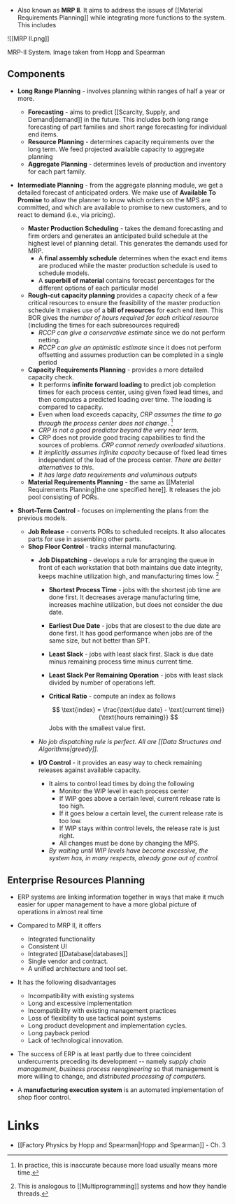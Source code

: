 * Also known as **MRP II**. It aims to address the issues of [[Material Requirements Planning]] while integrating more functions to the system. This includes

![[MRP II.png]]

<figcaption> MRP-II System. Image taken from Hopp and Spearman </figcaption>

## Components
* **Long Range Planning** - involves planning within ranges of half a year or more. 
	* **Forecasting** - aims to predict [[Scarcity, Supply, and Demand|demand]] in the future. This includes both long range forecasting of part families and short range forecasting for individual end items. 
	* **Resource Planning** - determines capacity requirements over the long term. We feed projected available capacity to aggregate planning
	* **Aggregate Planning** - determines levels of production and inventory for each part family. 

* **Intermediate Planning** - from the aggregate planning module, we get a detailed forecast of anticipated orders. We make use of **Available To Promise** to allow the planner to know which orders on the MPS are committed, and which are available to promise to new customers, and to react to demand (i.e., via pricing).
	* **Master Production Scheduling** - takes the demand forecasting and firm orders and generates an anticipated build schedule at the highest level of planning detail. This generates the demands used for MRP. 
		* A **final assembly schedule** determines when the exact end items are produced while the master production schedule is used to schedule models.
		* A **superbill of material** contains forecast percentages for the different options of each particular model
	* **Rough-cut capacity planning** provides a capacity check of a few critical resources to ensure the feasibility of the master production schedule It makes use of a **bill of resources** for each end item. This BOR gives the *number of hours required for each critical resource* (including the times for each subresources required)
		* *RCCP can give a conservative estimate* since we do not perform netting.
		* *RCCP can give an optimistic estimate* since it does not perform offsetting and assumes production can be completed in a single period
	* **Capacity Requirements Planning** - provides a more detailed capacity check.
		* It performs **infinite forward loading** to predict job completion times for each process center, using given fixed lead times, and then computes a predicted loading over time. The loading is compared to capacity.
		* Even when load exceeds capacity, *CRP assumes the time to go through the process center does not change*. [^crp]
		* *CRP is not a good predictor beyond the very near term*.
		* CRP does not provide good tracing capabilities to find the sources of problems. *CRP cannot remedy overloaded situations*.
		* *It implicitly assumes infinite capacity* because of fixed lead times independent of the load of the process center. *There are better alternatives to this*.
		* *It has large data requirements and voluminous outputs*
	* **Material Requirements Planning** - the same as [[Material Requirements Planning|the one specified here]]. It releases the job pool consisting of PORs. 
* **Short-Term Control** - focuses on implementing the plans from the previous models. 
	* **Job Release** - converts PORs to scheduled receipts. It also allocates parts for use in assembling other parts. 
	* **Shop Floor Control** - tracks internal manufacturing. 
		* **Job Dispatching** - develops a rule for arranging the queue in front of each workstation that both maintains due date integrity, keeps machine utilization high, and manufacturing times low. [^job_dispatch]
			* **Shortest Process Time** - jobs with the shortest job time are done first. It decreases average manufacturing time, increases machine utilization, but does not consider the due date.
			* **Earliest Due Date** - jobs that are closest to the due date are done first. It has good performance when jobs are of the same size, but not better than SPT.
			* **Least Slack** - jobs with least slack first. Slack is due date minus remaining process time minus current time.
			* **Least Slack Per Remaining Operation** - jobs with least slack divided by number of operations left.
			* **Critical Ratio** - compute an index as follows
			  
			  $$
			  \text{index} = \frac{\text{due date} - \text{current time}}{\text{hours remaining}}
			  $$
			  Jobs with the smallest value first.
		* *No job dispatching rule is perfect. All are [[Data Structures and Algorithms|greedy]]*. 

		* **I/O Control** - it provides an easy way to check remaining releases against available capacity. 
			* It aims to control lead times by doing the following
				* Monitor the WIP level in each process center
				* If WIP goes above a certain level, current release rate is too high.
				* If it goes below a certain level, the current release rate is too low.
				* If WIP stays within control levels, the release rate is just right.
				* All changes must be done by changing the MPS.
			* *By waiting until WIP levels have become excessive, the system has, in many respects, already gone out of control.*

[^crp]: In practice, this is inaccurate because more load usually means more time. 
[^job_dispatch]: This is analogous to [[Multiprogramming]] systems and how they handle threads.

## Enterprise Resources Planning
* ERP systems are linking information together in ways that make it much easier for upper management to have a more global picture of operations in almost real time
* Compared to MRP II, it offers
	* Integrated functionality
	* Consistent UI
	* Integrated [[Database|databases]]
	* Single vendor and contract.
	* A unified architecture and tool set.
* It has the following disadvantages
	* Incompatibility with existing systems
	* Long and excessive implementation
	* Incompatibility with existing management practices
	* Loss of flexibility to use tactical point systems
	* Long product development and implementation cycles.
	* Long payback period
	* Lack of technological innovation.
* The success of ERP is at least partly due to three coincident undercurrents preceding its development -- namely *supply chain management*,  *business process reengineering* so that management is more willing to change, and *distributed processing of computers.*

* A **manufacturing execution system** is an automated implementation of shop floor control. 
# Links
* [[Factory Physics by Hopp and Spearman|Hopp and Spearman]] - Ch. 3